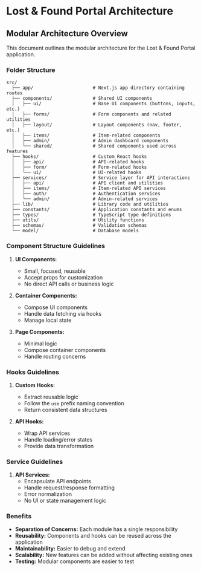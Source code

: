 # Lost & Found Portal Architecture

## Modular Architecture Overview

This document outlines the modular architecture for the Lost & Found Portal application.

### Folder Structure

```
src/
  ├── app/                      # Next.js app directory containing routes
  ├── components/               # Shared UI components
  │   ├── ui/                   # Base UI components (buttons, inputs, etc.)
  │   ├── forms/                # Form components and related utilities
  │   ├── layout/               # Layout components (nav, footer, etc.)
  │   ├── items/                # Item-related components
  │   ├── admin/                # Admin dashboard components
  │   └── shared/               # Shared components used across features
  ├── hooks/                    # Custom React hooks
  │   ├── api/                  # API-related hooks
  │   ├── form/                 # Form-related hooks
  │   └── ui/                   # UI-related hooks
  ├── services/                 # Service layer for API interactions
  │   ├── api/                  # API client and utilities
  │   ├── items/                # Item-related API services
  │   ├── auth/                 # Authentication services
  │   └── admin/                # Admin-related services
  ├── lib/                      # Library code and utilities
  ├── constants/                # Application constants and enums
  ├── types/                    # TypeScript type definitions
  ├── utils/                    # Utility functions
  ├── schemas/                  # Validation schemas
  └── model/                    # Database models
```

### Component Structure Guidelines

1. **UI Components:**

   - Small, focused, reusable
   - Accept props for customization
   - No direct API calls or business logic

2. **Container Components:**

   - Compose UI components
   - Handle data fetching via hooks
   - Manage local state

3. **Page Components:**
   - Minimal logic
   - Compose container components
   - Handle routing concerns

### Hooks Guidelines

1. **Custom Hooks:**

   - Extract reusable logic
   - Follow the `use` prefix naming convention
   - Return consistent data structures

2. **API Hooks:**
   - Wrap API services
   - Handle loading/error states
   - Provide data transformation

### Service Guidelines

1. **API Services:**
   - Encapsulate API endpoints
   - Handle request/response formatting
   - Error normalization
   - No UI or state management logic

### Benefits

- **Separation of Concerns:** Each module has a single responsibility
- **Reusability:** Components and hooks can be reused across the application
- **Maintainability:** Easier to debug and extend
- **Scalability:** New features can be added without affecting existing ones
- **Testing:** Modular components are easier to test
